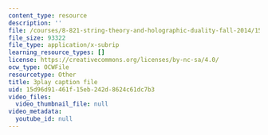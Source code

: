 ```yaml
---
content_type: resource
description: ''
file: /courses/8-821-string-theory-and-holographic-duality-fall-2014/15d96d91461f15eb242d8624c61dc7b3_iPWIqjYkVns.srt
file_size: 93322
file_type: application/x-subrip
learning_resource_types: []
license: https://creativecommons.org/licenses/by-nc-sa/4.0/
ocw_type: OCWFile
resourcetype: Other
title: 3play caption file
uid: 15d96d91-461f-15eb-242d-8624c61dc7b3
video_files:
  video_thumbnail_file: null
video_metadata:
  youtube_id: null
---
```

